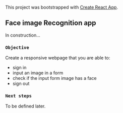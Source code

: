 This project was bootstrapped with [Create React App](https://github.com/facebook/create-react-app).

## Face image Recognition app

In construction... 

### `Objective`

Create a responsive webpage that you are able to: 

- sign in 
- input an image in a form
- check if the input form image has a face
- sign out

### `Next steps`

To be defined later.

